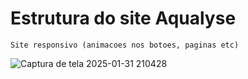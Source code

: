 # Estrutura do site Aqualyse 

`Site responsivo (animacoes nos botoes, paginas etc)`

![Captura de tela 2025-01-31 210428](https://github.com/user-attachments/assets/88b130b3-47d3-4160-836f-b05875fe9dc6)


